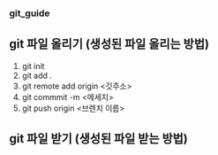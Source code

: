 ### git_guide

## git 파일 올리기 (생성된 파일 올리는 방법)
  1. git init
  2. git add .
  3. git remote add origin <깃주소>
  4. git commmit -m <메세지>
  5. git push origin <브렌치 이름>

## git 파일 받기 (생성된 파일 받는 방법)
